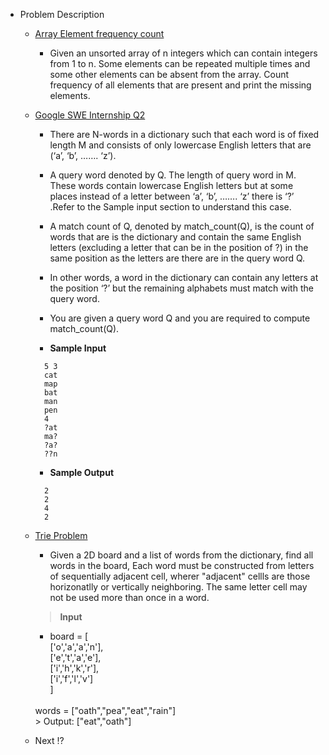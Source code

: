 - Problem Description
    - [Array Element frequency count](arrayCount.py)
        - Given an unsorted array of n integers which can contain integers from 1 to n. Some elements can be repeated multiple times and some other elements can be absent from the array. Count frequency of all elements that are present and print the missing elements.
    
    - [Google SWE Internship Q2](googleswe2.py)
        - There are N-words in a dictionary such that each word is of fixed length M and consists of only lowercase English letters that are (‘a’, ‘b’, ……. ‘z’).

        - A query word denoted by Q. The length of query word in M. These words contain lowercase English letters but at some places instead of a letter between ‘a’, ‘b’, ……. ‘z’ there is ‘?’ .Refer to the Sample input section to understand this case.

        - A match count of Q, denoted by match_count(Q), is the count of words that are is the dictionary and contain the same English letters (excluding a letter that can be in the position of ?) in the same position as the letters are there are in the query word Q.

        - In other words, a word in the dictionary can contain any letters at the position ‘?’ but the remaining alphabets must match with the query word.

        - You are given a query word Q and you are required to compute match_count(Q).

        -  **Sample Input**
        >

            5 3
            cat
            map
            bat
            man
            pen
            4
            ?at
            ma?
            ?a?
            ??n
        - **Sample Output**
        >
            2
            2
            4
            2

    - [Trie Problem](trie2.py)
        - Given a 2D board and a list of words from the dictionary, find all words in the board, Each word must be constructed from letters of sequentially adjacent cell, wherer "adjacent" cellls are those horizonatlly or vertically neighboring.
        The same letter cell may not be used more than once in a word.
        > **Input**
        - board = [<br>
            ['o','a','a','n'],<br>
            ['e','t','a','e'],<br>
            ['i','h','k','r'],<br>
            ['i','f','l','v']<br>
        ]
        <br>
        words = ["oath","pea","eat","rain"]<br>
        > Output:  ["eat","oath"]
    - Next  &#8265;